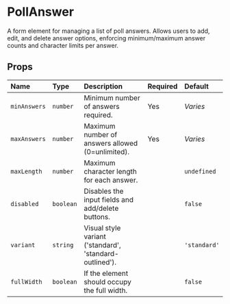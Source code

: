 # PollAnswer

A form element for managing a list of poll answers. Allows users to add, edit, and delete answer options, enforcing minimum/maximum answer counts and character limits per answer.

## Props

| Name | Type | Description | Required | Default |
| :--- | :--- | :---------- | :------- | :------ |
| `minAnswers` | `number` | Minimum number of answers required. | Yes | *Varies* |
| `maxAnswers` | `number` | Maximum number of answers allowed (0=unlimited). | Yes | *Varies* |
| `maxLength` | `number` | Maximum character length for each answer. | | `undefined` |
| `disabled` | `boolean` | Disables the input fields and add/delete buttons. | | `false` |
| `variant` | `string` | Visual style variant ('standard', 'standard-outlined'). | | `'standard'` |
| `fullWidth` | `boolean` | If the element should occupy the full width. | | `false` |
